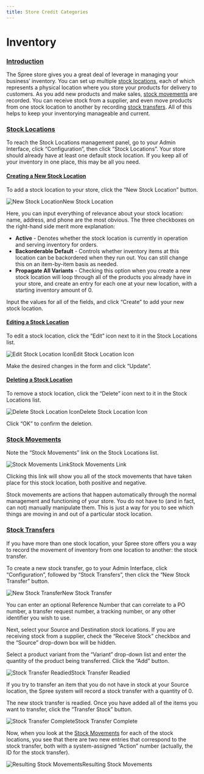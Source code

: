```yaml
---
title: Store Credit Categories
---
```


# Inventory

### [Introduction](https://guides.spreecommerce.org/user/configuration/configuring_inventory.html#introduction) <a id="introduction"></a>

The Spree store gives you a great deal of leverage in managing your business’ inventory. You can set up multiple [stock locations](https://guides.spreecommerce.org/user/configuration/configuring_inventory.html#stock-locations), each of which represents a physical location where you store your products for delivery to customers. As you add new products and make sales, [stock movements](https://guides.spreecommerce.org/user/configuration/configuring_inventory.html#stock-movements) are recorded. You can receive stock from a supplier, and even move products from one stock location to another by recording [stock transfers](https://guides.spreecommerce.org/user/configuration/configuring_inventory.html#stock-transfers). All of this helps to keep your inventorying manageable and current.

### [Stock Locations](https://guides.spreecommerce.org/user/configuration/configuring_inventory.html#stock-locations) <a id="stock-locations"></a>

To reach the Stock Locations management panel, go to your Admin Interface, click “Configuration”, then click “Stock Locations”. Your store should already have at least one default stock location. If you keep all of your inventory in one place, this may be all you need.

#### [Creating a New Stock Location](https://guides.spreecommerce.org/user/configuration/configuring_inventory.html#creating-a-new-stock-location) <a id="creating-a-new-stock-location"></a>

To add a stock location to your store, click the “New Stock Location” button.

![New Stock Location](https://guides.spreecommerce.org/static/b2fdd33a18582178058803c87a6ada4f/03ffe/new_stock_location.jpg)New Stock Location

Here, you can input everything of relevance about your stock location: name, address, and phone are the most obvious. The three checkboxes on the right-hand side merit more explanation:

* **Active** - Denotes whether the stock location is currently in operation and serving inventory for orders.
* **Backorderable Default** - Controls whether inventory items at this location can be backordered when they run out. You can still change this on an item-by-item basis as needed.
* **Propagate All Variants** - Checking this option when you create a new stock location will loop through all of the products you already have in your store, and create an entry for each one at your new location, with a starting inventory amount of 0.

Input the values for all of the fields, and click “Create” to add your new stock location.

#### [Editing a Stock Location](https://guides.spreecommerce.org/user/configuration/configuring_inventory.html#editing-a-stock-location) <a id="editing-a-stock-location"></a>

To edit a stock location, click the “Edit” icon next to it in the Stock Locations list.

![Edit Stock Location Icon](https://guides.spreecommerce.org/static/22ff24b26901e04c9f87ff40b6730bbd/eef13/edit_stock_location_icon.jpg)Edit Stock Location Icon

Make the desired changes in the form and click “Update”.

#### [Deleting a Stock Location](https://guides.spreecommerce.org/user/configuration/configuring_inventory.html#deleting-a-stock-location) <a id="deleting-a-stock-location"></a>

To remove a stock location, click the “Delete” icon next to it in the Stock Locations list.

![Delete Stock Location Icon](https://guides.spreecommerce.org/static/858458dac7d6aae12bba77851e609f0f/07a40/delete_stock_location_icon.jpg)Delete Stock Location Icon

Click “OK” to confirm the deletion.

### [Stock Movements](https://guides.spreecommerce.org/user/configuration/configuring_inventory.html#stock-movements) <a id="stock-movements"></a>

Note the “Stock Movements” link on the Stock Locations list.

![Stock Movements Link](https://guides.spreecommerce.org/static/9c6f66ae468eb4c7fde0741744e9c4b4/7d1e4/stock_movements_link.jpg)Stock Movements Link

Clicking this link will show you all of the stock movements that have taken place for this stock location, both positive and negative.

Stock movements are actions that happen automatically through the normal management and functioning of your store. You do not have to \(and in fact, can not\) manually manipulate them. This is just a way for you to see which things are moving in and out of a particular stock location.

### [Stock Transfers](https://guides.spreecommerce.org/user/configuration/configuring_inventory.html#stock-transfers) <a id="stock-transfers"></a>

If you have more than one stock location, your Spree store offers you a way to record the movement of inventory from one location to another: the stock transfer.

To create a new stock transfer, go to your Admin Interface, click “Configuration”, followed by “Stock Transfers”, then click the “New Stock Transfer” button.

![New Stock Transfer](https://guides.spreecommerce.org/static/f346f5d5ee5856ce9b0226741d7a5917/33bac/new_stock_transfer.jpg)New Stock Transfer

You can enter an optional Reference Number that can correlate to a PO number, a transfer request number, a tracking number, or any other identifier you wish to use.

Next, select your Source and Destination stock locations. If you are receiving stock from a supplier, check the “Receive Stock” checkbox and the “Source” drop-down box will be hidden.

Select a product variant from the “Variant” drop-down list and enter the quantity of the product being transferred. Click the “Add” button.

![Stock Transfer Readied](https://guides.spreecommerce.org/static/6b4623fa389f7052f6629327939d4c3a/03ffe/stock_transfer.jpg)Stock Transfer Readied

If you try to transfer an item that you do not have in stock at your Source location, the Spree system will record a stock transfer with a quantity of 0.

The new stock transfer is readied. Once you have added all of the items you want to transfer, click the “Transfer Stock” button.

![Stock Transfer Complete](https://guides.spreecommerce.org/static/158b46fb59b204c22e438d1f932b515c/03ffe/stock_transfer_complete.jpg)Stock Transfer Complete

Now, when you look at the [Stock Movements](https://guides.spreecommerce.org/user/configuration/configuring_inventory.html#stock-movements) for each of the stock locations, you see that there are two new entries that correspond to the stock transfer, both with a system-assigned “Action” number \(actually, the ID for the stock transfer\).

![Resulting Stock Movements](https://guides.spreecommerce.org/static/696f283f40e5607d844772cac84b5467/03ffe/resulting_stock_movements.jpg)Resulting Stock Movements


